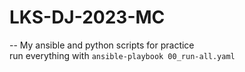 # LKS-DJ-2023-MC
--
My ansible and python scripts for practice  
run everything with `ansible-playbook 00_run-all.yaml`
